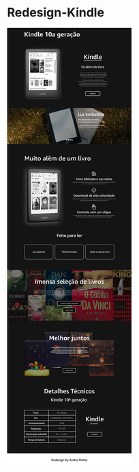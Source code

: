 # Redesign-Kindle
<img src="https://github.com/AndreMotta25/Redesign-Kindle/blob/master/principal.png">
